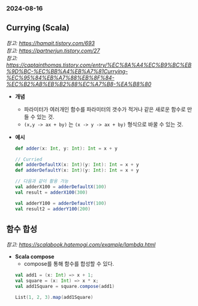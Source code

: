 ### 2024-08-16

## Currying (Scala)
*참고: https://hamait.tistory.com/693*  
*참고: https://partnerjun.tistory.com/27*  
*참고: https://captainthomas.tistory.com/entry/%EC%8A%A4%EC%B9%BC%EB%9D%BC-%EC%BB%A4%EB%A7%81Currying-%EC%95%84%EB%A7%88%EB%8F%84-%EC%B2%AB%EB%B2%88%EC%A7%B8-%EA%B8%80*  
- **개념**
  - 파라미터가 여러개인 함수를 파라미터의 갯수가 적거나 같은 새로운 함수로 만들 수 있는 것.
  - `(x,y -> ax + by)` 는 `(x -> y -> ax + by)` 형식으로 바꿀 수 있는 것.

- **예시**
  ```scala
  def adder(x: Int, y: Int): Int = x + y
  
  // Curried
  def adderDefaultX(x: Int)(y: Int): Int = x + y
  def adderDefaultY(x: Int)(y: Int): Int = x + y
  
  // 다음과 같이 활용 가능
  val adderX100 = adderDefaultX(100)
  val result = adderX100(300)
  
  val adderY100 = adderDefaultY(100)
  val result2 = adderY100(200)
  ```

## 함수 합성
*참고: https://scalabook.hatemogi.com/example/lambda.html*  
- **Scala compose**
  - compose를 통해 함수를 합성할 수 있다. 
  ```scala
  val add1 = (x: Int) => x + 1;
  val square = (x: Int) => x * x;
  val add1Square = square.compose(add1)
  
  List(1, 2, 3).map(add1Square)
  ```
